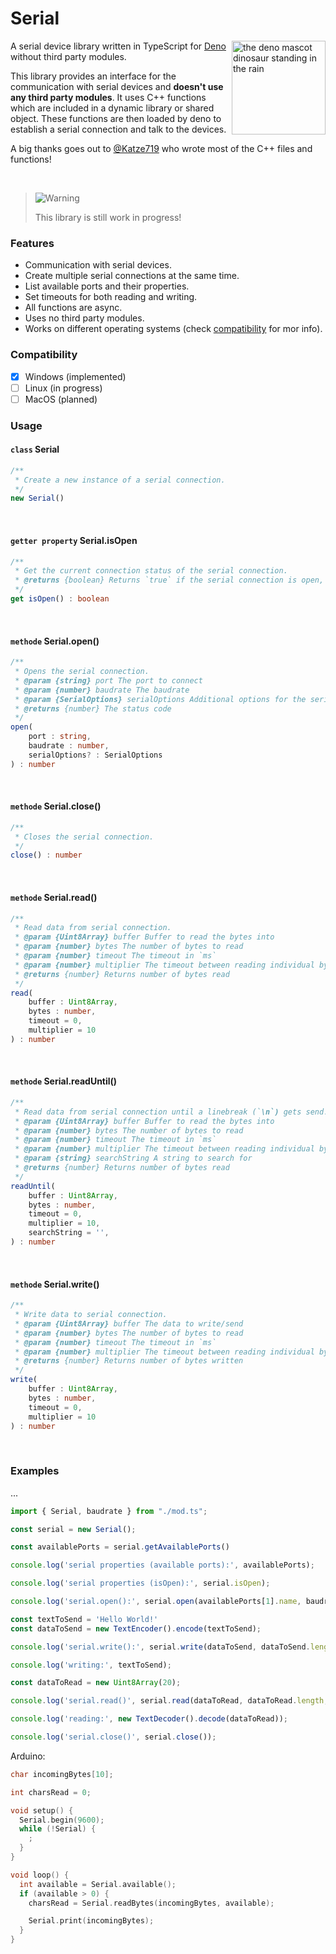 # Serial
<img align="right" src="https://deno.land/logo.svg" height="150px" alt="the deno mascot dinosaur standing in the rain">

A serial device library written in TypeScript for [Deno](https://deno.land) without third party modules.

This library provides an interface for the communication with serial devices and **doesn't use any third party modules**. It uses C++ functions which are included in a dynamic library or shared object. These functions are then loaded by deno to establish a serial connection and talk to the devices.

A big thanks goes out to [@Katze719](https://github.com/Katze719) who wrote most of the C++ files and functions!

<br>

> <picture>
>   <source media="(prefers-color-scheme: light)" srcset="https://raw.githubusercontent.com/Mqxx/GitHub-Markdown/main/blockquotes/badge/light-theme/warning.svg">
>   <img alt="Warning" src="https://raw.githubusercontent.com/Mqxx/GitHub-Markdown/main/blockquotes/badge/dark-theme/warning.svg">
> </picture><br>
>
> This library is still work in progress!

### Features
- Communication with serial devices.
- Create multiple serial connections at the same time.
- List available ports and their properties.
- Set timeouts for both reading and writing.
- All functions are async.
- Uses no third party modules.
- Works on different operating systems (check [compatibility](#compatibility) for mor info).

### Compatibility
- [x] Windows (implemented)
- [ ] Linux (in progress)
- [ ] MacOS (planned)

### Usage
#### `class` Serial
```typescript
/**
 * Create a new instance of a serial connection.
 */
new Serial()
```

<br>

#### `getter property` Serial.isOpen
```typescript
/**
 * Get the current connection status of the serial connection.
 * @returns {boolean} Returns `true` if the serial connection is open, otherwise returns `false`
 */
get isOpen() : boolean
```

<br>

#### `methode` Serial.open()
```typescript
/**
 * Opens the serial connection.
 * @param {string} port The port to connect
 * @param {number} baudrate The baudrate
 * @param {SerialOptions} serialOptions Additional options for the serial connection (`data bits`, `parity`, `stop bits`)
 * @returns {number} The status code
 */
open(
    port : string,
    baudrate : number,
    serialOptions? : SerialOptions
) : number
```

<br>

#### `methode` Serial.close()
```typescript
/**
 * Closes the serial connection.
 */
close() : number
```

<br>

#### `methode` Serial.read()
```typescript
/**
 * Read data from serial connection.
 * @param {Uint8Array} buffer Buffer to read the bytes into
 * @param {number} bytes The number of bytes to read
 * @param {number} timeout The timeout in `ms`
 * @param {number} multiplier The timeout between reading individual bytes in `ms`
 * @returns {number} Returns number of bytes read
 */
read(
    buffer : Uint8Array,
    bytes : number,
    timeout = 0,
    multiplier = 10
) : number
```

<br>

#### `methode` Serial.readUntil()
```typescript
/**
 * Read data from serial connection until a linebreak (`\n`) gets send.
 * @param {Uint8Array} buffer Buffer to read the bytes into
 * @param {number} bytes The number of bytes to read
 * @param {number} timeout The timeout in `ms`
 * @param {number} multiplier The timeout between reading individual bytes in `ms`
 * @param {string} searchString A string to search for
 * @returns {number} Returns number of bytes read
 */
readUntil(
    buffer : Uint8Array,
    bytes : number,
    timeout = 0,
    multiplier = 10,
    searchString = '',
) : number
```

<br>

#### `methode` Serial.write()
```typescript
/**
 * Write data to serial connection.
 * @param {Uint8Array} buffer The data to write/send
 * @param {number} bytes The number of bytes to read
 * @param {number} timeout The timeout in `ms`
 * @param {number} multiplier The timeout between reading individual bytes in `ms`
 * @returns {number} Returns number of bytes written
 */
write(
    buffer : Uint8Array,
    bytes : number,
    timeout = 0,
    multiplier = 10
) : number
```

<br>

### Examples
...
```typescript
import { Serial, baudrate } from "./mod.ts";

const serial = new Serial();

const availablePorts = serial.getAvailablePorts()

console.log('serial properties (available ports):', availablePorts);

console.log('serial properties (isOpen):', serial.isOpen);

console.log('serial.open():', serial.open(availablePorts[1].name, baudrate.B9600));

const textToSend = 'Hello World!'
const dataToSend = new TextEncoder().encode(textToSend);

console.log('serial.write():', serial.write(dataToSend, dataToSend.length, 10, 10));

console.log('writing:', textToSend);

const dataToRead = new Uint8Array(20);

console.log('serial.read()', serial.read(dataToRead, dataToRead.length, 10, 10));

console.log('reading:', new TextDecoder().decode(dataToRead));

console.log('serial.close()', serial.close());
```
Arduino:
```ino
char incomingBytes[10];

int charsRead = 0;

void setup() {
  Serial.begin(9600);
  while (!Serial) {
    ;
  }
}

void loop() {
  int available = Serial.available();
  if (available > 0) {
    charsRead = Serial.readBytes(incomingBytes, available);

    Serial.print(incomingBytes);
  }
}
```
